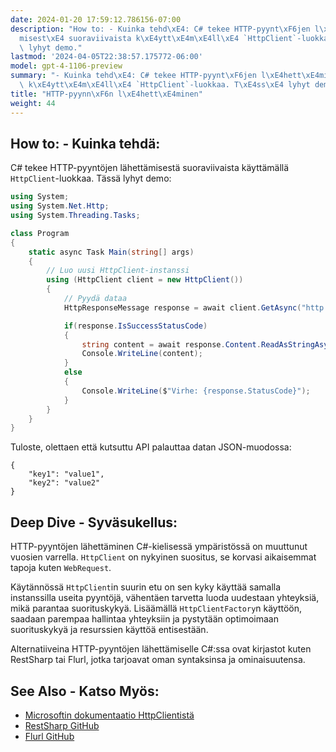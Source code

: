 ```yaml
---
date: 2024-01-20 17:59:12.786156-07:00
description: "How to: - Kuinka tehd\xE4: C# tekee HTTP-pyynt\xF6jen l\xE4hett\xE4\
  misest\xE4 suoraviivaista k\xE4ytt\xE4m\xE4ll\xE4 `HttpClient`-luokkaa. T\xE4ss\xE4\
  \ lyhyt demo."
lastmod: '2024-04-05T22:38:57.175772-06:00'
model: gpt-4-1106-preview
summary: "- Kuinka tehd\xE4: C# tekee HTTP-pyynt\xF6jen l\xE4hett\xE4misest\xE4 suoraviivaista\
  \ k\xE4ytt\xE4m\xE4ll\xE4 `HttpClient`-luokkaa. T\xE4ss\xE4 lyhyt demo."
title: "HTTP-pyynn\xF6n l\xE4hett\xE4minen"
weight: 44
---
```


## How to: - Kuinka tehdä:
C# tekee HTTP-pyyntöjen lähettämisestä suoraviivaista käyttämällä `HttpClient`-luokkaa. Tässä lyhyt demo:

```C#
using System;
using System.Net.Http;
using System.Threading.Tasks;

class Program
{
    static async Task Main(string[] args)
    {
        // Luo uusi HttpClient-instanssi
        using (HttpClient client = new HttpClient())
        {
            // Pyydä dataa
            HttpResponseMessage response = await client.GetAsync("http://example.com/api/data");

            if(response.IsSuccessStatusCode)
            {
                string content = await response.Content.ReadAsStringAsync();
                Console.WriteLine(content);
            }
            else
            {
                Console.WriteLine($"Virhe: {response.StatusCode}");
            }
        }
    }
}
```
Tuloste, olettaen että kutsuttu API palauttaa datan JSON-muodossa:
```
{
    "key1": "value1",
    "key2": "value2"
}
```

## Deep Dive - Syväsukellus:
HTTP-pyyntöjen lähettäminen C#-kielisessä ympäristössä on muuttunut vuosien varrella. `HttpClient` on nykyinen suositus, se korvasi aikaisemmat tapoja kuten `WebRequest`. 

Käytännössä `HttpClient`in suurin etu on sen kyky käyttää samalla instanssilla useita pyyntöjä, vähentäen tarvetta luoda uudestaan yhteyksiä, mikä parantaa suorituskykyä. Lisäämällä `HttpClientFactory`n käyttöön, saadaan parempaa hallintaa yhteyksiin ja pystytään optimoimaan suorituskykyä ja resurssien käyttöä entisestään.

Alternatiiveina HTTP-pyyntöjen lähettämiselle C#:ssa ovat kirjastot kuten RestSharp tai Flurl, jotka tarjoavat oman syntaksinsa ja ominaisuutensa.

## See Also - Katso Myös:
- [Microsoftin dokumentaatio HttpClientistä](https://docs.microsoft.com/en-us/dotnet/api/system.net.http.httpclient?view=net-6.0)
- [RestSharp GitHub](https://github.com/restsharp/RestSharp)
- [Flurl GitHub](https://github.com/tmenier/Flurl)
